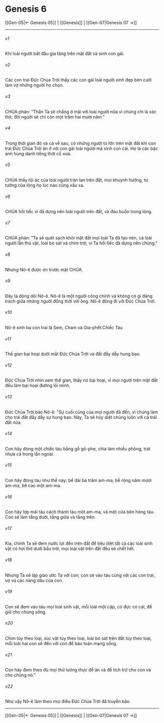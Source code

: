 # Genesis 6

[[Gen-05|← Genesis 05]] | [[Genesis]] | [[Gen-07|Genesis 07 →]]
***



###### v1 
Khi loài người bắt đầu gia tăng trên mặt đất và sinh con gái. 

###### v2 
Các con trai Đức Chúa Trời thấy các con gái loài người xinh đẹp bèn cưới làm vợ những người họ chọn. 

###### v3 
CHÚA phán: "Thần Ta sẽ chẳng ở mãi với loài người nữa vì chúng chỉ là xác thịt; đời người sẽ chỉ còn một trăm hai mươi năm." 

###### v4 
Trong thời gian đó và cả về sau, có những người to lớn trên mặt đất khi con trai Đức Chúa Trời ăn ở với con gái loài người mà sinh con cái. Họ là các bậc anh hùng danh tiếng thời cổ xưa. 

###### v5 
CHÚA thấy tội ác của loài người tràn lan trên đất, mọi khuynh hướng, tư tưởng của lòng họ lúc nào cũng xấu xa. 

###### v6 
CHÚA hối tiếc vì đã dựng nên loài người trên đất, và đau buồn trong lòng. 

###### v7 
CHÚA phán: "Ta sẽ quét sạch khỏi mặt đất mọi loài Ta đã tạo nên, cả loài người lẫn thú vật, loài bò sát và chim trời, vì Ta hối tiếc đã dựng nên chúng." 

###### v8 
Nhưng Nô-ê được ơn trước mặt CHÚA. 

###### v9 
Đây là dòng dõi Nô-ê. Nô-ê là một người công chính và không có gì đáng trách giữa những người đồng thời với ông. Nô-ê đồng đi với Đức Chúa Trời. 

###### v10 
Nô-ê sinh ba con trai là Sem, Cham và Gia-phết.Chiếc Tàu 

###### v11 
Thế gian bại hoại dưới mắt Đức Chúa Trời và đất đầy dẫy hung bạo. 

###### v12 
Đức Chúa Trời nhìn xem thế gian, thấy nó bại hoại, vì mọi người trên mặt đất đều làm bại hoại đường lối mình. 

###### v13 
Đức Chúa Trời bảo Nô-ê: "Sự cuối cùng của mọi người đã đến, vì chúng làm cho trái đất đầy dẫy sự hung bạo. Này, Ta sẽ hủy diệt chúng luôn với cả trái đất nữa. 

###### v14 
Con hãy đóng một chiếc tàu bằng gỗ gô-phe, chia làm nhiều phòng, trát nhựa cả trong lẫn ngoài. 

###### v15 
Con hãy đóng tàu như thế này: bề dài ba trăm am-ma, bề rộng năm mươi am-ma, bề cao một am-ma. 

###### v16 
Con hãy lợp mái tàu cách thành tàu một am-ma, và một cửa bên hông tàu. Con sẽ làm tầng dưới, tầng giữa và tầng trên. 

###### v17 
Kìa, chính Ta sẽ đem nước lụt đến trên đất để tiêu diệt tất cả các loài sinh vật có hơi thở dưới bầu trời, mọi loài vật trên đất đều sẽ chết hết. 

###### v18 
Nhưng Ta sẽ lập giao ước Ta với con; con sẽ vào tàu cùng với các con trai, vợ và các nàng dâu của con. 

###### v19 
Con sẽ đem vào tàu mọi loài sinh vật, mỗi loài một cặp, có đực có cái, để giữ cho chúng sống. 

###### v20 
Chim tùy theo loại, súc vật tùy theo loại, loài bò sát trên đất tùy theo loại, mỗi loài hai con sẽ đến với con để bảo toàn mạng sống. 

###### v21 
Con hãy đem theo đủ mọi thứ lương thực để ăn và để tích trữ cho con và cho chúng nó." 

###### v22 
Như vậy Nô-ê làm theo mọi điều Đức Chúa Trời đã truyền bảo.

***
[[Gen-05|← Genesis 05]] | [[Genesis]] | [[Gen-07|Genesis 07 →]]
